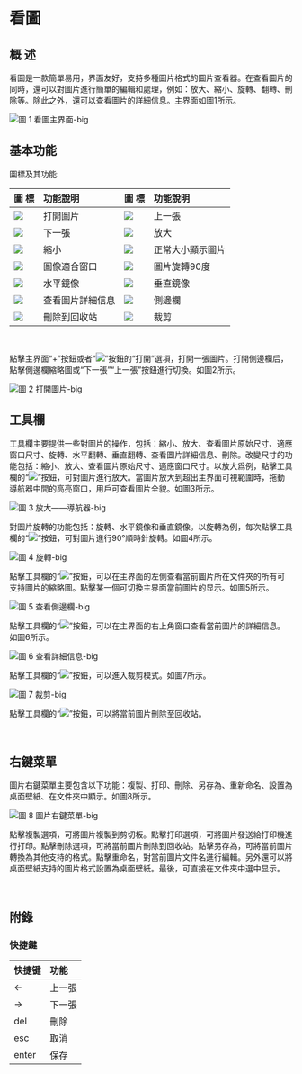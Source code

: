 # 看圖
## 概 述
看圖是一款簡單易用，界面友好，支持多種圖片格式的圖片查看器。在查看圖片的同時，還可以對圖片進行簡單的編輯和處理，例如：放大、縮小、旋轉、翻轉、刪除等。除此之外，還可以查看圖片的詳細信息。主界面如圖1所示。

![圖 1 看圖主界面-big](image/main.png)
<br>

## 基本功能
圖標及其功能:

|圖 標	|功能說明	|圖 標 |	功能說明
| :------------ | :------------ | :------------ | :------------ |
|![](image/btn0.png)|	打開圖片	|![](image/btn1.png)|	上一張
|![](image/btn2.png)|	下一張|![](image/btn3.png)|	放大
|![](image/btn4.png)|	縮小|![](image/btn5.png)|	正常大小顯示圖片
|![](image/btn6.png)|	圖像適合窗口|![](image/btn7.png)|圖片旋轉90度
|![](image/btn8.png)|	水平鏡像|![](image/btn9.png)|垂直鏡像
|![](image/btn10.png)|	查看圖片詳細信息|![](image/btn12.png)| 側邊欄
|![](image/btn11.png)|	刪除到回收站| ![](image/btn13.png)| 裁剪

<br>

點擊主界面“+”按鈕或者“![](image/menu1.png)”按鈕的“打開”選項，打開一張圖片。打開側邊欄后，點擊側邊欄縮略圖或“下一張”“上一張”按鈕進行切換。如圖2所示。

![圖 2 打開圖片-big](image/openImage.png)
<br>

## 工具欄
工具欄主要提供一些對圖片的操作，包括：縮小、放大、查看圖片原始尺寸、適應窗口尺寸、旋轉、水平翻轉、垂直翻轉、查看圖片詳細信息、刪除。改變尺寸的功能包括：縮小、放大、查看圖片原始尺寸、適應窗口尺寸。以放大爲例，點擊工具欄的“![](image/btn3.png)”按鈕，可對圖片進行放大。當圖片放大到超出主界面可視範圍時，拖動導航器中間的高亮窗口，用戶可查看圖片全貌。如圖3所示。

![圖 3 放大——導航器-big](image/enlarge1.png)

對圖片旋轉的功能包括：旋轉、水平鏡像和垂直鏡像。以旋轉為例，每次點擊工具欄的“![](image/btn7.png)”按鈕，可對圖片進行90°順時針旋轉。如圖4所示。

![圖 4 旋轉-big](image/rorate.png)

點擊工具欄的“![](image/btn12.png)”按鈕，可以在主界面的左側查看當前圖片所在文件夾的所有可支持圖片的縮略圖。點擊某一個可切換主界面當前圖片的显示。如圖5所示。

![圖 5 查看側邊欄-big](image/side.png)

點擊工具欄的“![](image/btn10.png)”按鈕，可以在主界面的右上角窗口查看當前圖片的詳細信息。如圖6所示。

![圖 6 查看詳細信息-big](image/information1.png)

點擊工具欄的“![](image/btn13.png)”按鈕，可以進入裁剪模式。如圖7所示。

![圖 7 裁剪-big](image/cutImage.png)

點擊工具欄的“![](image/btn11.png)”按鈕，可以將當前圖片刪除至回收站。

<br>

## 右鍵菜單
圖片右鍵菜單主要包含以下功能：複製、打印、刪除、另存為、重新命名、設置為桌面壁紙、在文件夾中顯示。如圖8所示。

![圖 8 圖片右鍵菜單-big](image/menu.png)

點擊複製選項，可將圖片複製到剪切板。點擊打印選項，可將圖片發送給打印機進行打印。點擊刪除選項，可將當前圖片刪除到回收站。點擊另存為，可將當前圖片轉換為其他支持的格式。點擊重命名，對當前圖片文件名進行編輯。另外還可以將桌面壁紙支持的圖片格式設置為桌面壁紙。最後，可直接在文件夾中選中显示。

<br>

## 附錄
### 快捷鍵

| 快捷键 | 功能 |
| :------------ | :------------ |
|← | 上一張
|→ | 下一張
|del | 刪除
|esc | 取消
|enter | 保存

